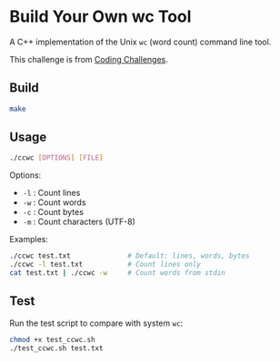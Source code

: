 # Build Your Own wc Tool

A C++ implementation of the Unix `wc` (word count) command line tool.

This challenge is from [Coding Challenges](https://codingchallenges.fyi/challenges/challenge-wc).

## Build

```bash
make
```

## Usage

```bash
./ccwc [OPTIONS] [FILE]
```

Options:

- `-l` : Count lines
- `-w` : Count words
- `-c` : Count bytes
- `-m` : Count characters (UTF-8)

Examples:

```bash
./ccwc test.txt              # Default: lines, words, bytes
./ccwc -l test.txt           # Count lines only
cat test.txt | ./ccwc -w     # Count words from stdin
```

## Test

Run the test script to compare with system `wc`:

```bash
chmod +x test_ccwc.sh
./test_ccwc.sh test.txt
```
